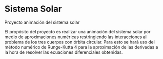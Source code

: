 # Sistema Solar
Proyecto animación del sistema solar

El propósito del proyecto es realizar una animación del sistema solar por medio de aproximaciones numéricas restringiendo
las interacciones al problema de los tres cuerpos con órbita circular. Para esto se hará uso del método numérico de 
Runge-Kutta 4 para la aproximación de las derivadas a la hora de resolver las ecuaciones diferenciales obtenidas.

